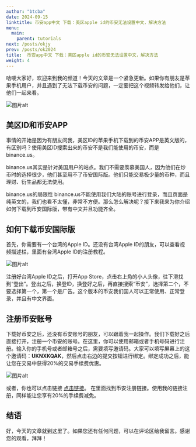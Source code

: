 ```yaml
---
author: "btcba"
date: 2024-09-15
linktitle: 币安app中文 下载：美区apple id的币安无法设置中文，解决方法
menu:
  main:
    parent: tutorials
next: /posts/okjy
prev: /posts/ok2024
title:  币安app中文 下载：美区apple id的币安无法设置中文，解决方法
weight: 4
---
```




哈喽大家好，欢迎来到我的频道！今天的文章是一个紧急更新。如果你有朋友是苹果手机用户，并且遇到了无法下载币安的问题，一定要把这个视频转发给他们，让他们一起来看。

![图片alt](https://s21.ax1x.com/2024/09/18/pAKN8ud.png "图片title")

## 美区ID和币安APP
事情的开始是因为有朋友问我，美区ID的苹果手机下载到的币安APP是英文版的，有区别吗？使用美区ID搜索出来的币安不是我们能使用的币安，而是binance.us。

binance.us其实是针对美国用户的站点。我们不需要羡慕美国人，因为他们在炒币时的选择很少，他们甚至用不了币安国际版。他们只能交易极少量的币种，而且理财、衍生品都无法使用。

binance.us的局限性
binance.us不能使用我们大陆的账号进行登录，而且页面是纯英文的，我们也看不太懂，非常不方便。那么怎么解决呢？接下来我来为你介绍如何下载到币安国际版，带有中文并且功能齐全。

## 如何下载币安国际版
首先，你需要有一个台湾的Apple ID。还没有台湾Apple ID的朋友，可以查看视频描述栏，里面有台湾Apple ID的注册教程。

![图片alt](https://s21.ax1x.com/2024/09/18/pAKNGDA.png "图片title")

注册好台湾Apple ID之后，打开App Store，点击右上角的小人头像，往下滑找到“登出”。登出之后，换登ID，换登好之后，再直接搜索“币安”，选择第二个，不要选择第一个，第一个是广告。这个版本的币安我们国人可以正常使用、正常登录，并且有中文界面。

## 注册币安账号
下载好币安之后，还没有币安账号的朋友，可以跟着我一起操作。我们下载好之后直接打开，注册一个币安的账号。在这里，你可以使用邮箱或者手机号码进行注册。输入你的手机号或者邮箱号之后，需要填写邀请码。大家可以填写屏幕上的这个邀请码：**UKNXKQAK**，然后点击右边的提交按钮进行绑定。绑定成功之后，能让您在交易中获得20%的交易手续费优惠。

![图片alt](https://s21.ax1x.com/2024/09/18/pAKN1jH.png "图片title")


或者，你也可以点击链接 [点击链接](https://www.binance.com/join?ref=UKNXKQAK)。 在里面找到币安注册链接。使用我的链接注册，同样能让您享有20%的手续费减免。

## 结语
好，今天的文章就到这里了。如果您还有任何问题，可以在评论区给我留言。感谢您的观看，拜拜！